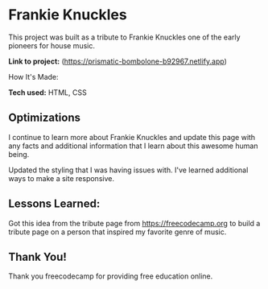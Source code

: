 # Frankie Knuckles 
This project was built as a tribute to Frankie Knuckles one of the early pioneers for house music.

**Link to project:** (https://prismatic-bombolone-b92967.netlify.app)

<p align="center'>![displays preview of frankie knuckles tribute page](https://user-images.githubusercontent.com/77818241/193505743-04d8e65a-d9a5-4b59-ba85-7e52c74af7d1.gif)</p>

## How It's Made:

**Tech used:** HTML, CSS

## Optimizations
I continue to learn more about Frankie Knuckles and update this page with any facts and additional information that I learn about this awesome human being. 

Updated the styling that I was having issues with. I've learned additional ways to make a site responsive. 


## Lessons Learned:
Got this idea from the tribute page from https://freecodecamp.org to build a tribute page on a person that inspired my favorite genre of music. 

## Thank You!

Thank you freecodecamp for providing free education online. 
